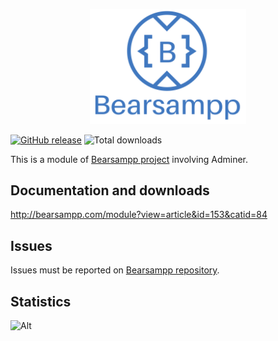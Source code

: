 <p align="center"><a href="https://bearsampp.com/contribute" target="_blank"><img width="250" src="img/Bearsampp-logo.svg"></a></p>

[![GitHub release](https://img.shields.io/github/release/Bearsampp/module-adminer.svg?style=flat-square)](https://github.com/Bearsampp/module-adminer/releases/latest)
![Total downloads](https://img.shields.io/github/downloads/Bearsampp/module-adminer/total.svg?style=flat-square)

This is a module of [Bearsampp project](https://github.com/Bearsampp/Bearsampp) involving Adminer.

## Documentation and downloads

http://bearsampp.com/module?view=article&id=153&catid=84

## Issues

Issues must be reported on [Bearsampp repository](https://github.com/Bearsampp/Bearsampp/issues).

## Statistics
![Alt](https://repobeats.axiom.co/api/embed/a987e7246bc69e96fd61b7a69ca3d0897e5a28da.svg "Repobeats analytics image")
